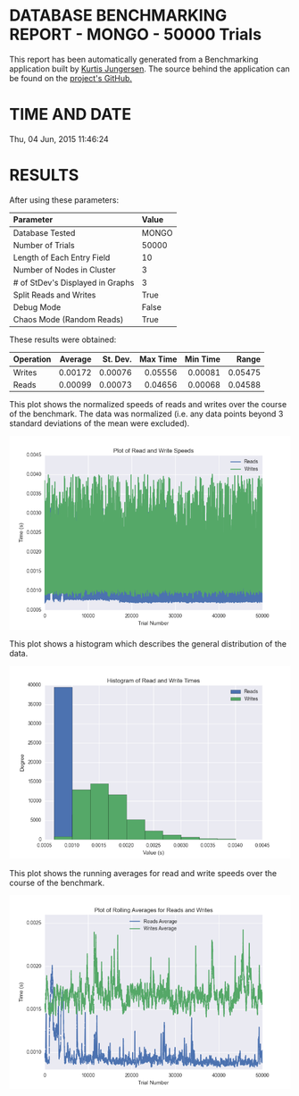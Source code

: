 DATABASE BENCHMARKING REPORT - MONGO - 50000 Trials
=========================================

This report has been automatically generated from a Benchmarking application
built by [Kurtis Jungersen](http://kmjungersen.com).  The source behind the application can be found on the [project's GitHub.](https://github.com/kmjungersen/DB-Benchmarking)

TIME AND DATE
=============

Thu, 04 Jun, 2015 11:46:24


RESULTS
=======

After using these parameters:

| Parameter                        | Value   |
|:---------------------------------|:--------|
| Database Tested                  | MONGO   |
| Number of Trials                 | 50000   |
| Length of Each Entry Field       | 10      |
| Number of Nodes in Cluster       | 3       |
| # of StDev's Displayed in Graphs | 3       |
| Split Reads and Writes           | True    |
| Debug Mode                       | False   |
| Chaos Mode (Random Reads)        | True    |

These results were obtained:

| Operation   |   Average |   St. Dev. |   Max Time |   Min Time |   Range |
|:------------|----------:|-----------:|-----------:|-----------:|--------:|
| Writes      |   0.00172 |    0.00076 |    0.05556 |    0.00081 | 0.05475 |
| Reads       |   0.00099 |    0.00073 |    0.04656 |    0.00068 | 0.04588 |

This plot shows the normalized speeds of reads and writes over the course of the benchmark.  The data was normalized (i.e. any data points beyond 3 standard deviations of the mean were excluded).

![Alt text](images/MONGO-Jun04-2015-11:46:24-rw.png "rw")

This plot shows a histogram which describes the general distribution of the data.

![Alt text](images/MONGO-Jun04-2015-11:46:24-stats.png "stats")

This plot shows the running averages for read and write speeds over the course of the benchmark.

![Alt text](images/MONGO-Jun04-2015-11:46:24-running_averages.png "running_averages")